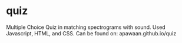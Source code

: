 # quiz
Multiple Choice Quiz in matching spectrograms with sound. Used Javascript, HTML, and CSS.
Can be found on: apawaan.github.io/quiz
